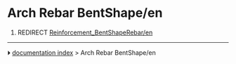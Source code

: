 # Arch Rebar BentShape/en
1.  REDIRECT [Reinforcement_BentShapeRebar/en](Reinforcement_BentShapeRebar/en.md)



---
⏵ [documentation index](../README.md) > Arch Rebar BentShape/en
